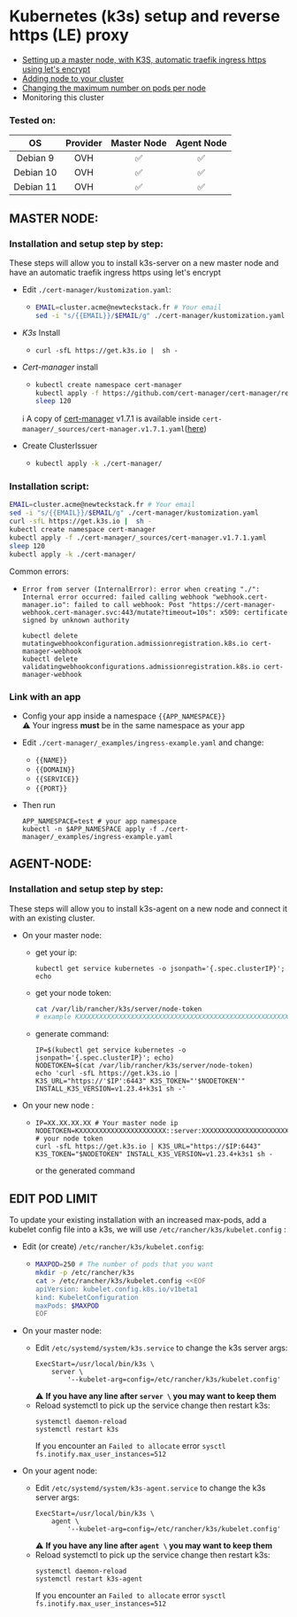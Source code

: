 # Kubernetes (k3s) setup and reverse https (LE) proxy

  * [Setting up a master node, with K3S, automatic traefik ingress https using let's encrypt](#master-node)
  * [Adding node to your cluster](#agent-node)
  * [Changing the maximum number on pods per node](#edit-pod-limit)
  * Monitoring this cluster

### Tested on:

  | OS        | Provider | Master Node | Agent Node |
  | :-------: | :------: | :---------: | :--------: |
  | Debian 9  | OVH      | ✅          | ✅        |
  | Debian 10 | OVH      | ✅          | ✅        |
  | Debian 11 | OVH      | ✅          | ✅        |


## MASTER NODE:

### Installation and setup step by step:

These steps will allow you to install k3s-server on a new master node and have an automatic traefik ingress https using let's encrypt


  * Edit `./cert-manager/kustomization.yaml`:
     * ```bash
       EMAIL=cluster.acme@newteckstack.fr # Your email
       sed -i "s/{{EMAIL}}/$EMAIL/g" ./cert-manager/kustomization.yaml
       ```

  * *K3s* Install
     * ```
       curl -sfL https://get.k3s.io |  sh -
       ```

  * *Cert-manager* install
     * ```bash
       kubectl create namespace cert-manager
       kubectl apply -f https://github.com/cert-manager/cert-manager/releases/download/v1.7.1/cert-manager.yaml
       sleep 120
       ```
      ℹ A copy of [cert-manager](https://github.com/jetstack/cert-manager) v1.7.1 is available inside `cert-manager/_sources/cert-manager.v1.7.1.yaml`([here](./cert-manager/_sources/cert-manager.v1.7.1.yaml))

  * Create ClusterIssuer
     * ```bash
       kubectl apply -k ./cert-manager/
       ```

### Installation script:
  
  ```bash
  EMAIL=cluster.acme@newteckstack.fr # Your email
  sed -i "s/{{EMAIL}}/$EMAIL/g" ./cert-manager/kustomization.yaml
  curl -sfL https://get.k3s.io |  sh -
  kubectl create namespace cert-manager
  kubectl apply -f ./cert-manager/_sources/cert-manager.v1.7.1.yaml
  sleep 120
  kubectl apply -k ./cert-manager/
  ```
  
  Common errors:
  - `Error from server (InternalError): error when creating "./": Internal error occurred: failed calling webhook "webhook.cert-manager.io": failed to call webhook: Post "https://cert-manager-webhook.cert-manager.svc:443/mutate?timeout=10s": x509: certificate signed by unknown authority`
    ```
    kubectl delete mutatingwebhookconfiguration.admissionregistration.k8s.io cert-manager-webhook
    kubectl delete validatingwebhookconfigurations.admissionregistration.k8s.io cert-manager-webhook
    ```
  

### Link with an app

* Config your app inside a namespace `{{APP_NAMESPACE}}`<br>
  ⚠️ Your ingress **must** be in the same namespace as your app
  
* Edit `./cert-manager/_examples/ingress-example.yaml` and change:
  * `{{NAME}}`
  * `{{DOMAIN}}`
  * `{{SERVICE}}`
  * `{{PORT}}` 
  
* Then run
  ```
  APP_NAMESPACE=test # your app namespace
  kubectl -n $APP_NAMESPACE apply -f ./cert-manager/_examples/ingress-example.yaml
  ```


## AGENT-NODE:


### Installation and setup step by step:

These steps will allow you to install k3s-agent on a new node and connect it with an existing cluster.

 * On your master node:
      * get your ip:
        ```
        kubectl get service kubernetes -o jsonpath='{.spec.clusterIP}'; echo
        ```
      * get your node token:
        ```bash
        cat /var/lib/rancher/k3s/server/node-token
        # example KXXXXXXXXXXXXXXXXXXXXXXXXXXXXXXXXXXXXXXXXXXXXXXXXXXXXXXXXXXXXXXXXXX::server:XXXXXXXXXXXXXXXXXXXXXXXXXXXXXXXX
        ```
      * generate command:
        ```
        IP=$(kubectl get service kubernetes -o jsonpath='{.spec.clusterIP}'; echo)
        NODETOKEN=$(cat /var/lib/rancher/k3s/server/node-token)
        echo 'curl -sfL https://get.k3s.io | K3S_URL="https://'$IP':6443" K3S_TOKEN="'$NODETOKEN'" INSTALL_K3S_VERSION=v1.23.4+k3s1 sh -'
        ```
      
 * On your new node :
      * ```
        IP=XX.XX.XX.XX # Your master node ip
        NODETOKEN=KXXXXXXXXXXXXXXXXXXXXXX::server:XXXXXXXXXXXXXXXXXXXXXXXXX # your node token
        curl -sfL https://get.k3s.io | K3S_URL="https://$IP:6443" K3S_TOKEN="$NODETOKEN" INSTALL_K3S_VERSION=v1.23.4+k3s1 sh -
        ```
        or the generated command

## EDIT POD LIMIT

To update your existing installation with an increased max-pods, add a kubelet config file into a k3s, we will use `/etc/rancher/k3s/kubelet.config` :
 * Edit (or create) `/etc/rancher/k3s/kubelet.config`:
      * ```bash
        MAXPOD=250 # The number of pods that you want
        mkdir -p /etc/rancher/k3s
        cat > /etc/rancher/k3s/kubelet.config <<EOF
        apiVersion: kubelet.config.k8s.io/v1beta1
        kind: KubeletConfiguration
        maxPods: $MAXPOD
        EOF
        ```
      
 * On your master node: 
      * Edit `/etc/systemd/system/k3s.service` to change the k3s server args:
        ```
        ExecStart=/usr/local/bin/k3s \
            server \
                '--kubelet-arg=config=/etc/rancher/k3s/kubelet.config'
        ```
        ⚠️ **If you have any line after `server \` you may want to keep them**
      * Reload systemctl to pick up the service change then restart k3s:
        ```
        systemctl daemon-reload
        systemctl restart k3s
        ```
        If you encounter an `Failed to allocate` error `sysctl fs.inotify.max_user_instances=512`  
     
        
 * On your agent node:
      * Edit `/etc/systemd/system/k3s-agent.service` to change the k3s server args:
        ```
        ExecStart=/usr/local/bin/k3s \
            agent \
                '--kubelet-arg=config=/etc/rancher/k3s/kubelet.config'
        ```
        ⚠️ **If you have any line after `agent \` you may want to keep them** 
      * Reload systemctl to pick up the service change then restart k3s:
        ```
        systemctl daemon-reload
        systemctl restart k3s-agent
        ```
        If you encounter an `Failed to allocate` error `sysctl fs.inotify.max_user_instances=512`  
         
 
